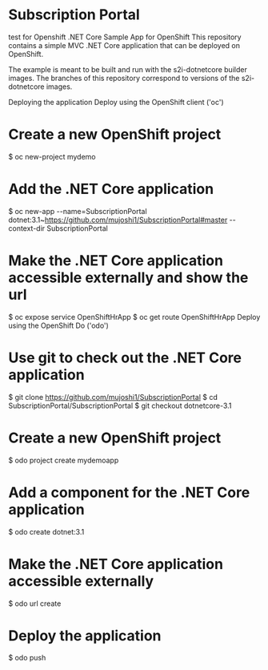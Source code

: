 # Subscription Portal
test for Openshift
.NET Core Sample App for OpenShift
This repository contains a simple MVC .NET Core application that can be deployed on OpenShift.

The example is meant to be built and run with the s2i-dotnetcore builder images. The branches of this repository correspond to versions of the s2i-dotnetcore images.

Deploying the application
Deploy using the OpenShift client ('oc')
# Create a new OpenShift project
$ oc new-project mydemo

# Add the .NET Core application
$ oc new-app --name=SubscriptionPortal dotnet:3.1~https://github.com/mujoshi1/SubscriptionPortal#master --context-dir SubscriptionPortal

# Make the .NET Core application accessible externally and show the url
$ oc expose service OpenShiftHrApp
$ oc get route OpenShiftHrApp
Deploy using the OpenShift Do ('odo')
# Use git to check out the .NET Core application
$ git clone https://github.com/mujoshi1/SubscriptionPortal
$ cd SubscriptionPortal/SubscriptionPortal
$ git checkout dotnetcore-3.1

# Create a new OpenShift project
$ odo project create mydemoapp

# Add a component for the .NET Core application
$ odo create dotnet:3.1

# Make the .NET Core application accessible externally
$ odo url create

# Deploy the application
$ odo push
